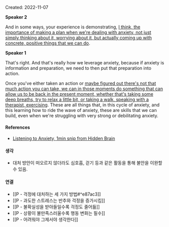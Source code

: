 Created: 2022-11-07

**Speaker 2**

And in some ways, your experience is demonstrating, <u>I think, the importance of making a plan when we're dealing with anxiety, not just simply thinking about it, worrying about it, but actually coming up with concrete, positive things that we can do</u>.

**Speaker 1**

That's right. And that's really how we leverage anxiety, because if anxiety is information and preparation, we need to then put that preparation into action.

Once you've either taken an action or <u>maybe figured out there's not that much action you can take, we can in those moments do something that can allow us to be back in the present moment, whether that's taking some deep breaths, try to relax a little bit, or taking a walk, speaking with a therapist, exercising</u>. These are all things that, in this cycle of anxiety, and this learning how to ride the wave of anxiety, these are skills that we can build, even when we're struggling with very strong or debilitating anxiety.

#### References
- [Listening to Anxiety, 1min snip from Hidden Brain](https://share.snipd.com/snip/105e82a3-0ca1-453a-8ef3-f649e2f9bf3d)

#### 생각
- 대처 방안이 떠오르지 않더라도 심호흡, 걷기 등과 같은 활동을 통해 불안을 이완할 수 있음.

#### 연결
- [[P - 걱정에 대처하는 세 가지 방법#^e87ac3]]
- [[P - 과도한 스트레스는 반추와 걱정을 증가시킴]]
- [[P - 불확실성을 받아들일수록 걱정도 줄어듦]]
- [[P - 상황이 불만족스러울수록 행동 변화는 필수]]
- [[P - 어려워야 그제서야 생각한다]]